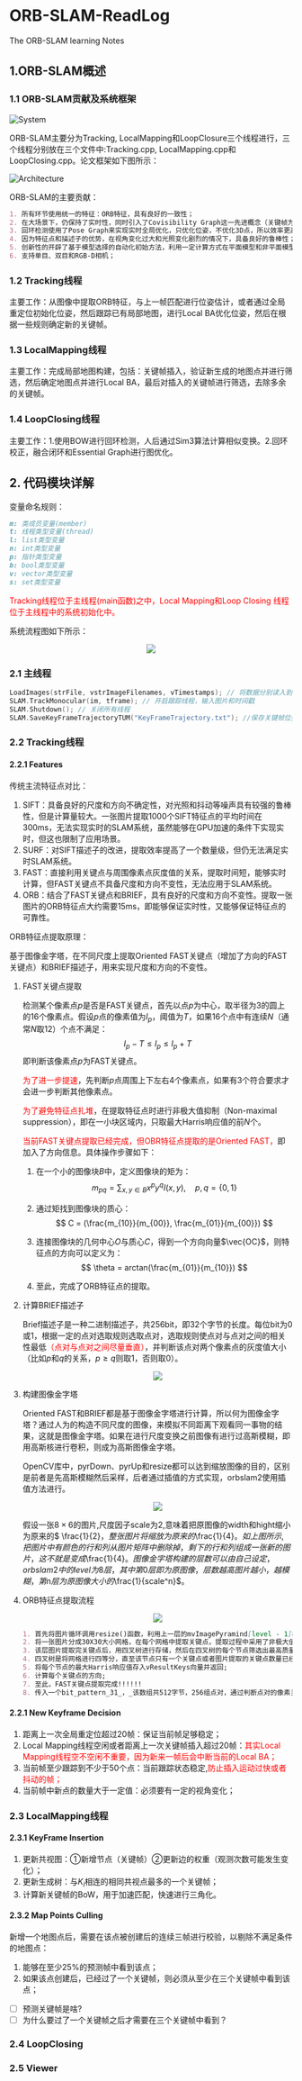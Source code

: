 # ORB-SLAM-ReadLog
The ORB-SLAM learning Notes

## 1.ORB-SLAM概述

### 1.1 ORB-SLAM贡献及系统框架

![System](https://github.com/Oyssster/ORB-SLAM-ReadLog/blob/main/MarkdownPhoto/System.png)

ORB-SLAM主要分为Tracking, LocalMapping和LoopClosure三个线程进行，三个线程分别放在三个文件中:Tracking.cpp, LocalMapping.cpp和LoopClosing.cpp。论文框架如下图所示：

![Architecture](https://github.com/Oyssster/ORB-SLAM-ReadLog/blob/main/MarkdownPhoto/Architecture.png)

ORB-SLAM的主要贡献：

~~~markdown
1. 所有环节使用统一的特征：ORB特征，具有良好的一致性；
2. 在大场景下，仍保持了实时性，同时引入了Covisibility Graph这一先进概念（关键帧为Node，共视点数量为边权）；
3. 回环检测使用了Pose Graph来实现实时全局优化，只优化位姿，不优化3D点，所以效率更高；
4. 因为特征点和描述子的优势，在视角变化过大和光照变化剧烈的情况下，具备良好的鲁棒性；
5. 创新性的开辟了基于模型选择的自动化初始方法，利用一定计算方式在平面模型和非平面模型之间自动选择：计算位姿是使用F矩阵还是H矩阵；
6. 支持单目、双目和RGB-D相机；
~~~

### 1.2 Tracking线程

主要工作：从图像中提取ORB特征，与上一帧匹配进行位姿估计，或者通过全局重定位初始化位姿，然后跟踪已有局部地图，进行Local BA优化位姿，然后在根据一些规则确定新的关键帧。

### 1.3 LocalMapping线程

主要工作：完成局部地图构建，包括：关键帧插入，验证新生成的地图点并进行筛选，然后确定地图点并进行Local BA，最后对插入的关键帧进行筛选，去除多余的关键帧。

### 1.4 LoopClosing线程

主要工作：1.使用BOW进行回环检测，人后通过Sim3算法计算相似变换。2.回环校正，融合闭环和Essential Graph进行图优化。

## 2. 代码模块详解

变量命名规则：

~~~markdown
m: 类成员变量(member)
t: 线程类型变量(thread)
l: list类型变量
n: int类型变量
p: 指针类型变量
b: bool类型变量
v: vector类型变量
s: set类型变量
~~~

<font color =red> Tracking线程位于主线程(main函数)之中，Local Mapping和Loop Closing 线程位于主线程中的系统初始化中。</font>

系统流程图如下所示：

<div align=center>
<img src="https://github.com/Oyssster/ORB-SLAM-ReadLog/blob/main/MarkdownPhoto/Procedure.png" >
</div>

### 2.1 主线程

~~~C++
LoadImages(strFile, vstrImageFilenames, vTimestamps); // 将数据分别读入到两个Vector中
SLAM.TrackMonocular(im, tframe); // 开启跟踪线程，输入图片和时间戳
SLAM.Shutdown(); // 关闭所有线程
SLAM.SaveKeyFrameTrajectoryTUM("KeyFrameTrajectory.txt"); //保存关键帧位姿
~~~

### 2.2 Tracking线程

#### 2.2.1 Features

传统主流特征点对比：

1. SIFT：具备良好的尺度和方向不确定性，对光照和抖动等噪声具有较强的鲁棒性，但是计算量较大。一张图片提取1000个SIFT特征点的平均时间在300ms，无法实现实时的SLAM系统，虽然能够在GPU加速的条件下实现实时，但这也限制了应用场景。
2. SURF：对SIFT描述子的改进，提取效率提高了一个数量级，但仍无法满足实时SLAM系统。
3. FAST：直接利用关键点与周围像素点灰度值的关系，提取时间短，能够实时计算，但FAST关键点不具备尺度和方向不变性，无法应用于SLAM系统。
4. ORB：结合了FAST关键点和BRIEF，具有良好的尺度和方向不变性。提取一张图片的ORB特征点大约需要15ms，即能够保证实时性，又能够保证特征点的可靠性。

ORB特征点提取原理：

基于图像金字塔，在不同尺度上提取Oriented FAST关键点（增加了方向的FAST关键点）和BRIEF描述子，用来实现尺度和方向的不变性。

1. FAST关键点提取

   检测某个像素点$p$是否是FAST关键点，首先以点$p$为中心，取半径为3的圆上的16个像素点。假设$p$点的像素值为$I_p$，阈值为$T$，如果16个点中有连续$N$（通常$N$取12）个点不满足：
   $$
   I_p - T \leq I_p \leq I_p + T \label{pixel_check}
   $$
   即判断该像素点$p$为FAST关键点。

   <font color =red>为了进一步提速</font>，先判断$p$点周围上下左右4个像素点，如果有3个符合要求才会进一步判断其他像素点。

   <font color = red>为了避免特征点扎堆</font>，在提取特征点时进行非极大值抑制（Non-maximal suppression），即在一小块区域内，只取最大Harris响应值的前$N$个。

   <font color = red>当前FAST关键点提取已经完成，但OBR特征点提取的是Oriented FAST，</font>即加入了方向信息。具体操作步骤如下：

   1. 在一个小的图像块$B$中，定义图像块的矩为：
      $$
      m_{pq} = \sum_{x,y \in B} x^py^qI(x,y), \quad p,q = \{0,1\}
      $$

   2. 通过矩找到图像块的质心：
      $$
      C = (\frac{m_{10}}{m_{00}}, \frac{m_{01}}{m_{00}})
      $$

   3. 连接图像块的几何中心$O$与质心$C$，得到一个方向向量$\vec{OC}$，则特征点的方向可以定义为：
      $$
      \theta = arctan(\frac{m_{01}}{m_{10}})
      $$

   4. 至此，完成了ORB特征点的提取。

2. 计算BRIEF描述子

   Brief描述子是一种二进制描述子，共256bit，即32个字节的长度。每位bit为0或1，根据一定的点对选取规则选取点对，选取规则使点对与点对之间的相关性最低<font color = red>（点对与点对之间尽量垂直）</font>，并判断该点对两个像素点的灰度值大小（比如$p$和$q$的关系，$p \geq q$则取1，否则取0）。

   <div align=center>
   <img src="https://github.com/Oyssster/ORB-SLAM-ReadLog/blob/main/MarkdownPhoto/BriefDescriptor.png" >
   </div>

3. 构建图像金字塔

   Oriented FAST和BRIEF都是基于图像金字塔进行计算，所以何为图像金字塔？通过人为的构造不同尺度的图像，来模拟不同距离下观看同一事物的结果，这就是图像金字塔。如果在进行尺度变换之前图像有进行过高斯模糊，即用高斯核进行卷积，则成为高斯图像金字塔。

   OpenCV库中，pyrDown、pyrUp和resize都可以达到缩放图像的目的，区别是前者是先高斯模糊然后采样，后者通过插值的方式实现，orbslam2使用插值方法进行。 

   <div align=center>
   <img src="https://github.com/Oyssster/ORB-SLAM-ReadLog/blob/main/MarkdownPhoto/Pyramid.png" >
   </div>
   
   假设一张$8×6$的图片,尺度因子scale为2,意味着把原图像的width和hight缩小为原来的$ \frac{1}{2}$，整张图片将缩放为原来的$\frac{1}{4}$。如上图所示,把图片中有颜色的行和列从图片矩阵中删除掉，剩下的行和列组成一张新的图片，这不就是变成$\frac{1}{4}$。图像金字塔构建的层数可以由自己设定，orbslam2中的level为8层，其中第0层即为原图像，层数越高图片越小，越模糊，第$n$层为原图像大小的$\frac{1}{scale^n}$。
   
4. ORB特征点提取流程

   <div align=center>
   <img src="https://github.com/Oyssster/ORB-SLAM-ReadLog/blob/main/MarkdownPhoto/KeypointsExtraction.png" >
   </div>

   ~~~markdown
   1. 首先将图片循环调用resize()函数，利用上一层的mvImagePyramind[level - 1]构建下一层的mvImagePyramid[level];
   2. 将一张图片分成30X30大小网格，在每个网格中提取关键点，提取过程中采用了非极大值抑制的方法;
   3. 该层图片提取完关键点后，用四叉树进行存储，然后在四叉树的每个节点筛选出最高质量关键点，并存储到keypoints向量中;（此时的关键点从不包含边缘的坐标变为包含边缘的坐标）
   4. 四叉树是将网格进行四等分，直至该节点只有一个关键点或者图片提取的关键点数量已经满足的要求，则停止树的生长。
   5. 将每个节点的最大Harris响应值存入vResultKeys向量并返回;
   6. 计算每个关键点的方向;
   7. 至此，FAST关键点提取完成!!!!!!
   8. 传入一个bit_pattern_31_，_该数组共512字节，256组点对，通过判断点对的像素关系决定0还是1;
   ~~~

   

#### 2.2.1 New Keyframe Decision

1. 距离上一次全局重定位超过20帧：保证当前帧足够稳定；
2. Local Mapping线程空闲或者距离上一次关键帧插入超过20帧：<font color = red>其实Local Mapping线程空不空闲不重要，因为新来一帧后会中断当前的Local BA；</font>
3. 当前帧至少跟踪到不少于50个点：当前跟踪状态稳定,<font color = red>防止插入运动过快或者抖动的帧；</font>
4. 当前帧中新点的数量大于一定值：必须要有一定的视角变化；

### 2.3 LocalMapping线程

#### 2.3.1 KeyFrame Insertion

1. 更新共视图：①新增节点（关键帧）②更新边的权重（观测次数可能发生变化）；
2. 更新生成树：与$K_i$相连的相同共视点最多的一个关键帧；
3. 计算新关键帧的BoW，用于加速匹配，快速进行三角化。

#### 2.3.2 Map Points Culling

新增一个地图点后，需要在该点被创建后的连续三帧进行校验，以剔除不满足条件的地图点：

1. 能够在至少25%的预测帧中看到该点；
2. 如果该点创建后，已经过了一个关键帧，则必须从至少在三个关键帧中看到该点；

- [ ] 预测关键帧是啥?
- [ ] 为什么要过了一个关键帧之后才需要在三个关键帧中看到？

### 2.4 LoopClosing

### 2.5 Viewer

